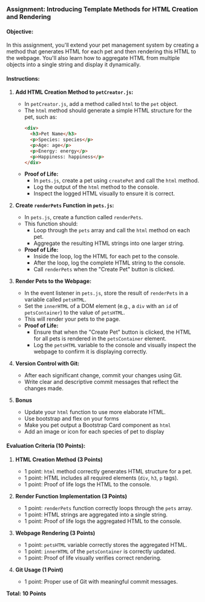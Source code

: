 ### Assignment: Introducing Template Methods for HTML Creation and Rendering

#### Objective:
In this assignment, you'll extend your pet management system by creating a method that generates HTML for each pet and then rendering this HTML to the webpage. You'll also learn how to aggregate HTML from multiple objects into a single string and display it dynamically.

#### Instructions:

1. **Add HTML Creation Method to `petCreator.js`:**
   - In `petCreator.js`, add a method called `html` to the `pet` object.
   - The `html` method should generate a simple HTML structure for the pet, such as:
     ```html
     <div>
       <h3>Pet Name</h3>
       <p>Species: species</p>
       <p>Age: age</p>
       <p>Energy: energy</p>
       <p>Happiness: happiness</p>
     </div>
     ```
   - **Proof of Life:**
     - In `pets.js`, create a pet using `createPet` and call the `html` method.
     - Log the output of the `html` method to the console.
     - Inspect the logged HTML visually to ensure it is correct.

2. **Create `renderPets` Function in `pets.js`:**
   - In `pets.js`, create a function called `renderPets`.
   - This function should:
     - Loop through the `pets` array and call the `html` method on each pet.
     - Aggregate the resulting HTML strings into one larger string.
   - **Proof of Life:**
     - Inside the loop, log the HTML for each pet to the console.
     - After the loop, log the complete HTML string to the console.
     - Call `renderPets` when the "Create Pet" button is clicked.

3. **Render Pets to the Webpage:**
   - In the event listener in `pets.js`, store the result of `renderPets` in a variable called `petsHTML`.
   - Set the `innerHTML` of a DOM element (e.g., a `div` with an `id` of `petsContainer`) to the value of `petsHTML`.
   - This will render your pets to the page.
   - **Proof of Life:**
     - Ensure that when the "Create Pet" button is clicked, the HTML for all pets is rendered in the `petsContainer` element.
     - Log the `petsHTML` variable to the console and visually inspect the webpage to confirm it is displaying correctly.

4. **Version Control with Git:**
   - After each significant change, commit your changes using Git.
   - Write clear and descriptive commit messages that reflect the changes made.

5. **Bonus**
   - Update your `html` function to use more elaborate HTML.
   - Use bootstrap and flex on your forms
   - Make you pet output a Bootstrap Card component as `html`
   - Add an image or icon for each species of pet to display

#### Evaluation Criteria (10 Points):

1. **HTML Creation Method (3 Points)**
   - 1 point: `html` method correctly generates HTML structure for a pet.
   - 1 point: HTML includes all required elements (`div`, `h3`, `p` tags).
   - 1 point: Proof of life logs the HTML to the console.

2. **Render Function Implementation (3 Points)**
   - 1 point: `renderPets` function correctly loops through the `pets` array.
   - 1 point: HTML strings are aggregated into a single string.
   - 1 point: Proof of life logs the aggregated HTML to the console.

3. **Webpage Rendering (3 Points)**
   - 1 point: `petsHTML` variable correctly stores the aggregated HTML.
   - 1 point: `innerHTML` of the `petsContainer` is correctly updated.
   - 1 point: Proof of life visually verifies correct rendering.

4. **Git Usage (1 Point)**
   - 1 point: Proper use of Git with meaningful commit messages.

**Total: 10 Points**
